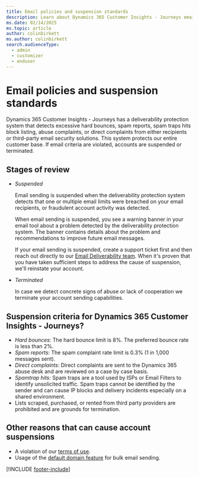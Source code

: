 ```yaml
---
title: Email policies and suspension standards
description: Learn about Dynamics 365 Customer Insights - Journeys email policies and what to do if your account is suspended.
ms.date: 02/14/2025
ms.topic: article
author: colinbirkett
ms.author: colinbirkett
search.audienceType: 
  - admin
  - customizer
  - enduser
---
```


# Email policies and suspension standards

Dynamics 365 Customer Insights - Journeys has a deliverability protection system that detects excessive hard bounces, spam reports, spam traps hits block listing, abuse complaints, or direct complaints from either recipients or third-party email security solutions. This system protects our entire customer base. If email criteria are violated, accounts are suspended or terminated.

## Stages of review

-   *Suspended*

    Email sending is suspended when the deliverability protection system detects that one or multiple email limits were breached on your email recipients, or fraudulent account activity was detected.

    When email sending is suspended, you see a warning banner in your email tool about a problem detected by the deliverability protection system. The banner contains details about the problem and recommendations to improve future email messages.

    If your email sending is suspended, create a support ticket first and then reach out directly to our [Email Deliverability team](mailto:dynmktdeliverability@microsoft.com). When it's proven that you have taken sufficient steps to address the cause of suspension, we'll reinstate your account.

-   *Terminated*

    In case we detect concrete signs of abuse or lack of cooperation we terminate your account sending capabilities.

## Suspension criteria for Dynamics 365 Customer Insights - Journeys?

-   *Hard bounces*: The hard bounce limit is 8%. The preferred bounce rate is less than 2%.
-   *Spam reports*: The spam complaint rate limit is 0.3% (1 in 1,000 messages sent).
-   *Direct complaints*: Direct complaints are sent to the Dynamics 365 abuse desk and are reviewed on a case by case basis.
-   *Spamtrap hits:* Spam traps are a tool used by ISPs or Email Filters to identify unsolicited traffic. Spam traps cannot be identified by the sender and can cause IP blocks and delivery incidents especially on a shared environment.
-   Lists scraped, purchased, or rented from third party providers are prohibited and are grounds for termination.

## Other reasons that can cause account suspensions

-   A violation of our [terms of use](https://www.microsoft.com/en-US/servicesagreement).
-   Usage of the [default domain feature](domain-authentication.md#the-default-authenticated-domain) for bulk email sending.

[!INCLUDE [footer-include](./includes/footer-banner.md)]
